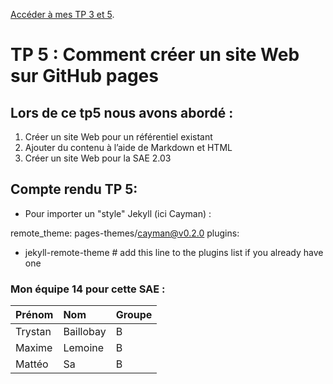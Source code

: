[Accéder à mes TP 3 et 5](https://github.com/ydroo/tp3).

# TP 5 : Comment créer un site Web sur GitHub pages

## Lors de ce tp5 nous avons abordé : 

1.  Créer un site Web pour un référentiel existant
2.  Ajouter du contenu à l’aide de Markdown et HTML
3.  Créer un site Web pour la SAE 2.03

##  Compte rendu TP 5: 

* Pour importer un "style" Jekyll (ici Cayman) :

remote_theme: pages-themes/cayman@v0.2.0
plugins:
- jekyll-remote-theme # add this line to the plugins list if you already have one

### Mon équipe 14 pour cette SAE :

| Prénom       | Nom               | Groupe |
|:-------------|:------------------|:-------|
| Trystan      | Baillobay         | B      |
| Maxime       | Lemoine           | B      |
| Mattéo       | Sa                | B      |

